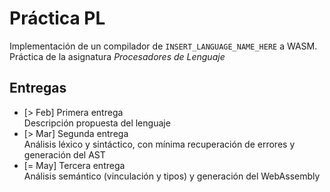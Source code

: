 # Práctica PL

Implementación de un compilador de `INSERT_LANGUAGE_NAME_HERE` a WASM. Práctica de la asignatura *Procesadores de Lenguaje*

## Entregas
 - [> Feb] Primera entrega  
   Descripción propuesta del lenguaje
 - [> Mar] Segunda entrega  
   Análisis léxico y sintáctico, con mínima recuperación de errores y generación del AST
 - [= May] Tercera entrega  
   Análisis semántico (vinculación y tipos) y generación del WebAssembly
